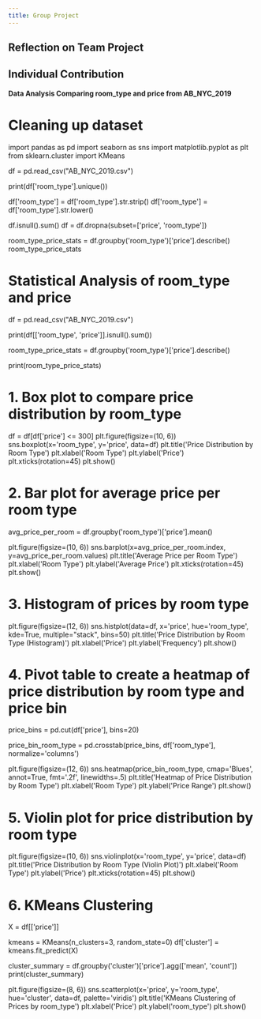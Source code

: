 ```yaml
---
title: Group Project
---
```

Reflection on Team Project
--


Individual Contribution
--


**Data Analysis Comparing room_type and price from AB_NYC_2019**

# Cleaning up dataset

import pandas as pd
import seaborn as sns
import matplotlib.pyplot as plt
from sklearn.cluster import KMeans

df = pd.read_csv("AB_NYC_2019.csv")

print(df['room_type'].unique())

df['room_type'] = df['room_type'].str.strip()
df['room_type'] = df['room_type'].str.lower()

df.isnull().sum()
df = df.dropna(subset=['price', 'room_type'])


room_type_price_stats = df.groupby('room_type')['price'].describe()
room_type_price_stats

# Statistical Analysis of room_type and price

df = pd.read_csv("AB_NYC_2019.csv")

print(df[['room_type', 'price']].isnull().sum())

room_type_price_stats = df.groupby('room_type')['price'].describe()

print(room_type_price_stats)

# 1. Box plot to compare price distribution by room_type

df = df[df['price'] <= 300]
plt.figure(figsize=(10, 6))
sns.boxplot(x='room_type', y='price', data=df)
plt.title('Price Distribution by Room Type')
plt.xlabel('Room Type')
plt.ylabel('Price')
plt.xticks(rotation=45)
plt.show()

# 2. Bar plot for average price per room type

avg_price_per_room = df.groupby('room_type')['price'].mean()

plt.figure(figsize=(10, 6))
sns.barplot(x=avg_price_per_room.index, y=avg_price_per_room.values)
plt.title('Average Price per Room Type')
plt.xlabel('Room Type')
plt.ylabel('Average Price')
plt.xticks(rotation=45)
plt.show()

# 3. Histogram of prices by room type

plt.figure(figsize=(12, 6))
sns.histplot(data=df, x='price', hue='room_type', kde=True, multiple="stack", bins=50)
plt.title('Price Distribution by Room Type (Histogram)')
plt.xlabel('Price')
plt.ylabel('Frequency')
plt.show()

# 4. Pivot table to create a heatmap of price distribution by room type and price bin

price_bins = pd.cut(df['price'], bins=20)

price_bin_room_type = pd.crosstab(price_bins, df['room_type'], normalize='columns')

plt.figure(figsize=(12, 6))
sns.heatmap(price_bin_room_type, cmap='Blues', annot=True, fmt='.2f', linewidths=.5)
plt.title('Heatmap of Price Distribution by Room Type')
plt.xlabel('Room Type')
plt.ylabel('Price Range')
plt.show()

# 5. Violin plot for price distribution by room type

plt.figure(figsize=(10, 6))
sns.violinplot(x='room_type', y='price', data=df)
plt.title('Price Distribution by Room Type (Violin Plot)')
plt.xlabel('Room Type')
plt.ylabel('Price')
plt.xticks(rotation=45)
plt.show()

# 6. KMeans Clustering

X = df[['price']]

kmeans = KMeans(n_clusters=3, random_state=0)
df['cluster'] = kmeans.fit_predict(X)

cluster_summary = df.groupby('cluster')['price'].agg(['mean', 'count'])
print(cluster_summary)

plt.figure(figsize=(8, 6))
sns.scatterplot(x='price', y='room_type', hue='cluster', data=df, palette='viridis')
plt.title('KMeans Clustering of Prices by room_type')
plt.xlabel('Price')
plt.ylabel('room_type')
plt.show()
